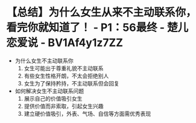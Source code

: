 # 【总结】为什么女生从来不主动联系你，看完你就知道了！ - P1：56最终 - 楚儿恋爱说 - BV1Af4y1z7ZZ

-   为什么女生不主动联系你
    1.  女生可能出于尊重礼貌不主动联系
    2.  有些女生性格开朗，不太会拒绝别人
    3.  女生为了保持矜持，不主动联系但会回复
-   如何解决女生不主动联系问题
    1.  展示自己的价值吸引女生
    2.  提供价值而非索取，引起女生兴趣
    3.  建立硬价值吸引，外表、气场、自信等方面需优秀表现